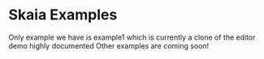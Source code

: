 # Skaia Examples
Only example we have is example1 which is currently a clone of the editor demo highly documented
Other examples are coming soon!